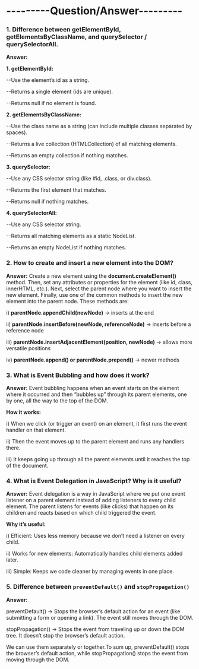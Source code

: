 # ---------Question/Answer---------


### 1. Difference between getElementById, getElementsByClassName, and querySelector / querySelectorAll.

**Answer:**

**1. getElementById:**

--Use the element’s id as a string.

--Returns a single element (ids are unique).

--Returns null if no element is found.

**2. getElementsByClassName:**

--Use the class name as a string (can include multiple classes separated by spaces).

--Returns a live collection (HTMLCollection) of all matching elements.

--Returns an empty collection if nothing matches.

**3. querySelector:**

--Use any CSS selector string (like #id, .class, or div.class).

--Returns the first element that matches.

--Returns null if nothing matches.

**4. querySelectorAll:**

--Use any CSS selector string.

--Returns all matching elements as a static NodeList.

--Returns an empty NodeList if nothing matches.


### 2. How to create and insert a new element into the DOM?
**Answer:**
Create a new element using the **document.createElement()** method. Then, set any attributes or properties for the element (like id, class, innerHTML, etc.). Next, select the parent node where you want to insert the new element. Finally, use one of the common methods to insert the new element into the parent node. These methods are:

i) **parentNode.appendChild(newNode)** → inserts at the end

ii) **parentNode.insertBefore(newNode, referenceNode)** → inserts before a reference node

iii) **parentNode.insertAdjacentElement(position, newNode)** → allows more versatile positions

iv) **parentNode.append() or parentNode.prepend()** → newer methods

### 3. What is Event Bubbling and how does it work?
**Answer:**
Event bubbling happens when an event starts on the element where it occurred and then “bubbles up” through its parent elements, one by one, all the way to the top of the DOM.

**How it works:**

i) When we click (or trigger an event) on an element, it first runs the event handler on that element.

ii) Then the event moves up to the parent element and runs any handlers there.

iii) It keeps going up through all the parent elements until it reaches the top of the document.




### 4. What is Event Delegation in JavaScript? Why is it useful?
**Answer:**
Event delegation is a way in JavaScript where we put one event listener on a parent element instead of adding listeners to every child element. The parent listens for events (like clicks) that happen on its children and reacts based on which child triggered the event.

**Why it’s useful:**

i) Efficient: Uses less memory because we don’t need a listener on every child.

ii) Works for new elements: Automatically handles child elements added later.

iii) Simple: Keeps we code cleaner by managing events in one place.



### 5. Difference between `preventDefault()` and `stopPropagation()`

**Answer:**

preventDefault() → Stops the browser’s default action for an event (like submitting a form or opening a link). The event still moves through the DOM.

stopPropagation() → Stops the event from traveling up or down the DOM tree. It doesn’t stop the browser’s default action.

We can use them separately or together.To sum up, preventDefault() stops the browser’s default action, while stopPropagation() stops the event from moving through the DOM.


